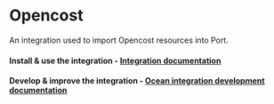 # Opencost

An integration used to import Opencost resources into Port.

#### Install & use the integration - [Integration documentation](https://docs.port.io/build-your-software-catalog/sync-data-to-catalog/cloud-cost/opencost)

#### Develop & improve the integration - [Ocean integration development documentation](https://ocean.getport.io/develop-an-integration/)
